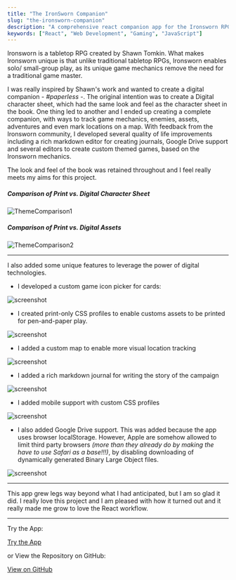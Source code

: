 ```yaml
---
title: "The IronSworn Companion"
slug: "the-ironsworn-companion"
description: "A comprehensive react companion app for the Ironsworn RPG"
keywords: ["React", "Web Development", "Gaming", "JavaScript"]
---
```


Ironsworn is a tabletop RPG created by Shawn Tomkin. What makes Ironsworn unique is that unlike traditional tabletop RPGs, Ironsworn enables solo/ small-group play, as its unique game mechanics remove the need for a traditional game master.

I was really inspired by Shawn's work and wanted to create a digital companion _- #paperless -_. The original intention was to create a Digital character sheet, which had the same look and feel as the character sheet in the book. One thing led to another and I ended up creating a complete companion, with ways to track game mechanics, enemies, assets, adventures and even mark locations on a map. With feedback from the Ironsworn community, I developed several quality of life improvements including a rich markdown editor for creating journals, Google Drive support and several editors to create custom themed games, based on the Ironsworn mechanics.

The look and feel of the book was retained throughout and I feel really meets my aims for this project.

##### Comparison of Print vs. Digital Character Sheet

![ThemeComparison1](/project-images/the-ironsworn-companion/1.png)

##### Comparison of Print vs. Digital Assets

![ThemeComparison2](/project-images/the-ironsworn-companion/2.png)

---

I also added some unique features to leverage the power of digital technologies.

- I developed a custom game icon picker for cards:

![screenshot](/project-images/the-ironsworn-companion/3.png)

- I created print-only CSS profiles to enable customs assets to be printed for pen-and-paper play.

![screenshot](/project-images/the-ironsworn-companion/4.png)

- I added a custom map to enable more visual location tracking

![screenshot](/project-images/the-ironsworn-companion/5.png)

- I added a rich markdown journal for writing the story of the campaign

![screenshot](/project-images/the-ironsworn-companion/6.png)

- I added mobile support with custom CSS profiles

![screenshot](/project-images/the-ironsworn-companion/7.png)

- I also added Google Drive support. This was added because the app uses browser localStorage. However, Apple are somehow allowed to limit third party browsers _(more than they already do by making the have to use Safari as a base!!!)_, by disabling downloading of dynamically generated Binary Large Object files.

![screenshot](/project-images/the-ironsworn-companion/8.png)

---

This app grew legs way beyond what I had anticipated, but I am so glad it did. I really love this project and I am pleased with how it turned out and it really made me grow to love the React workflow.

---

Try the App:

<a className="btn btn-dark" href="https://gcoulby.github.io/IronswornCompanion/"  target="_blank" rel="noopener noreferrer"><i className="fa fa-globe"></i> Try the App</a>

or View the Repository on GitHub:

<a className="btn btn-dark" href="https://github.com/gcoulby/IronswornCompanion"  target="_blank" rel="noopener noreferrer"><i className="fa fa-github"></i> View on GitHub</a>
